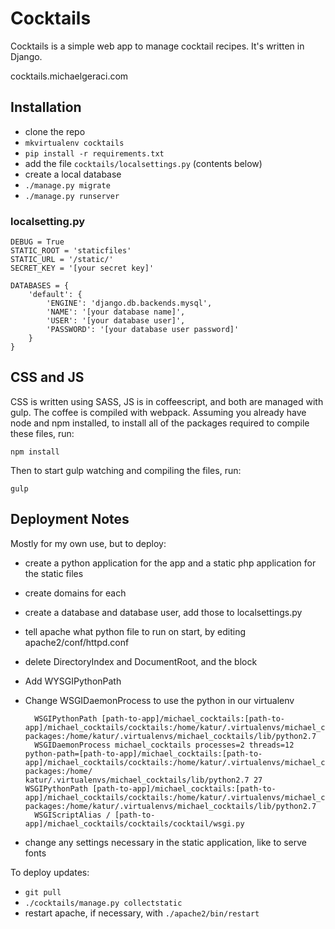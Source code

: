 Cocktails
=========

Cocktails is a simple web app to manage cocktail recipes. It's written in
Django.

cocktails.michaelgeraci.com

Installation
------------

* clone the repo
* `mkvirtualenv cocktails`
* `pip install -r requirements.txt`
* add the file `cocktails/localsettings.py` (contents below)
* create a local database
* `./manage.py migrate`
* `./manage.py runserver`

### localsetting.py

    DEBUG = True
    STATIC_ROOT = 'staticfiles'
    STATIC_URL = '/static/'
    SECRET_KEY = '[your secret key]'

    DATABASES = {
        'default': {
            'ENGINE': 'django.db.backends.mysql',
            'NAME': '[your database name]',
            'USER': '[your database user]',
            'PASSWORD': '[your database user password]'
        }
    }

CSS and JS
----------

CSS is written using SASS, JS is in coffeescript, and both are managed with
gulp. The coffee is compiled with webpack. Assuming you already have node and
npm installed, to install all of the packages required to compile these files,
run:

	npm install

Then to start gulp watching and compiling the files, run:

	gulp

Deployment Notes
----------------

Mostly for my own use, but to deploy:

* create a python application for the app and a static php application for the
  static files
* create domains for each
* create a database and database user, add those to localsettings.py
* tell apache what python file to run on start, by editing apache2/conf/httpd.conf
* delete DirectoryIndex and DocumentRoot, and the <Directory> block
* Add WYSGIPythonPath
* Change WSGIDaemonProcess to use the python in our virtualenv

		WSGIPythonPath [path-to-app]/michael_cocktails:[path-to-app]/michael_cocktails/cocktails:/home/katur/.virtualenvs/michael_cocktails/lib/python2.7/site-packages:/home/katur/.virtualenvs/michael_cocktails/lib/python2.7
		WSGIDaemonProcess michael_cocktails processes=2 threads=12 python-path=[path-to-app]/michael_cocktails:[path-to-app]/michael_cocktails/cocktails:/home/katur/.virtualenvs/michael_cocktails/lib/python2.7/site-packages:/home/    katur/.virtualenvs/michael_cocktails/lib/python2.7 27 WSGIPythonPath [path-to-app]/michael_cocktails:[path-to-app]/michael_cocktails/cocktails:/home/katur/.virtualenvs/michael_cocktails/lib/python2.7/site-packages:/home/katur/.virtualenvs/michael_cocktails/lib/python2.7
		WSGIScriptAlias / [path-to-app]/michael_cocktails/cocktails/cocktail/wsgi.py

* change any settings necessary in the static application, like to serve fonts

To deploy updates:

* `git pull`
* `./cocktails/manage.py collectstatic`
* restart apache, if necessary, with `./apache2/bin/restart`
